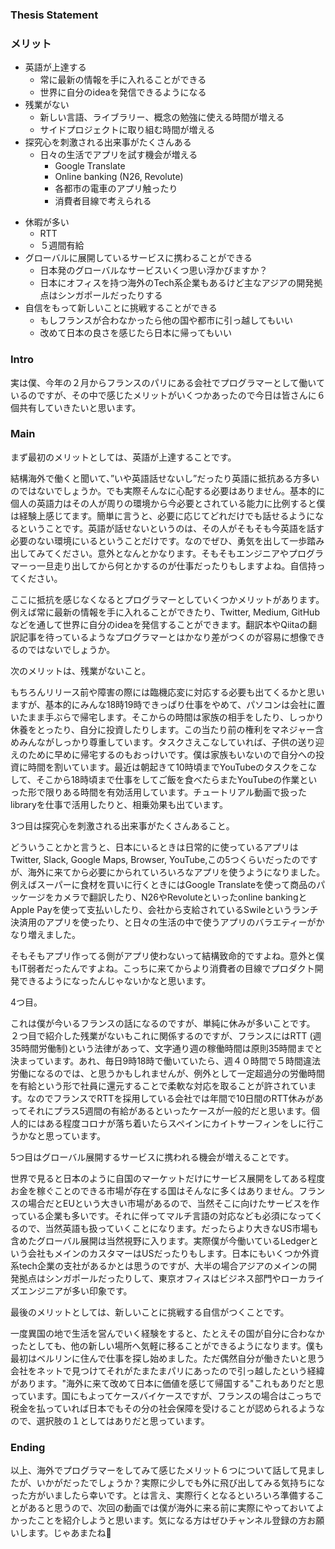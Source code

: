 ###  Thesis Statement


### メリット

- 英語が上達する
  - 常に最新の情報を手に入れることができる
  - 世界に自分のideaを発信できるようになる
- 残業がない
  - 新しい言語、ライブラリー、概念の勉強に使える時間が増える
  - サイドプロジェクトに取り組む時間が増える
- 探究心を刺激される出来事がたくさんある
  - 日々の生活でアプリを試す機会が増える
    - Google Translate
    - Online banking (N26, Revolute)
    - 各都市の電車のアプリ触ったり
    - 消費者目線で考えられる
<!-- - 転職を通してキャリアアップできる
  - 転職を理由に給料の交渉ができる -->
<!-- - フランスには雇用のお試し期間がある
  - はじめの４ヶ月間だったら、実際に働いてみて合わなかった場合に雇用主、使用者、双方に契約を破棄できる権利がある
  - 考え方によってはデメリットに聞こえる
  - 雇用後のトラブルを事前に回避できる
  - 結局win-win -->
- 休暇が多い
  - RTT
  - ５週間有給
- グローバルに展開しているサービスに携わることができる
  - 日本発のグローバルなサービスいくつ思い浮かびますか？
  - 日本にオフィスを持つ海外のTech系企業もあるけど主なアジアの開発拠点はシンガポールだったりする
- 自信をもって新しいことに挑戦することができる
  - もしフランスが合わなかったら他の国や都市に引っ越してもいい
  - 改めて日本の良さを感じたら日本に帰ってもいい

### Intro

実は僕、今年の２月からフランスのパリにある会社でプログラマーとして働いているのですが、その中で感じたメリットがいくつかあったので今日は皆さんに６個共有していきたいと思います。

### Main

まず最初のメリットとしては、英語が上達することです。

結構海外で働くと聞いて、”いや英語話せないし”だったり英語に抵抗ある方多いのではないでしょうか。でも実際そんなに心配する必要はありません。基本的に個人の英語力はその人が周りの環境から今必要とされている能力に比例すると僕は経験上感じてます。簡単に言うと、必要に応じてどれだけでも話せるようになるということです。英語が話せないというのは、その人がそもそも今英語を話す必要のない環境にいるということだけです。なのでぜひ、勇気を出して一歩踏み出してみてください。意外となんとかなります。そもそもエンジニアやプログラマーっ一旦走り出してから何とかするのが仕事だったりもしますよね。自信持ってください。

ここに抵抗を感じなくなるとプログラマーとしていくつかメリットがあります。例えば常に最新の情報を手に入れることができたり、Twitter, Medium, GitHubなどを通して世界に自分のideaを発信することができます。翻訳本やQiitaの翻訳記事を待っているようなプログラマーとはかなり差がつくのが容易に想像できるのではないでしょうか。

次のメリットは、残業がないこと。

もちろんリリース前や障害の際には臨機応変に対応する必要も出てくるかと思いますが、基本的にみんな18時19時できっぱり仕事をやめて、パソコンは会社に置いたまま手ぶらで帰宅します。そこからの時間は家族の相手をしたり、しっかり休養をとったり、自分に投資したりします。この当たり前の権利をマネジャー含めみんながしっかり尊重しています。タスクさえこなしていれば、子供の送り迎えのために早めに帰宅するのもおっけいです。僕は家族もいないので自分への投資に時間を割いています。最近は朝起きて10時頃までYouTubeのタスクをこなして、そこから18時頃まで仕事をしてご飯を食べたらまたYouTubeの作業といった形で限りある時間を有効活用しています。チュートリアル動画で扱ったlibraryを仕事で活用したりと、相乗効果も出ています。

3つ目は探究心を刺激される出来事がたくさんあること。

どういうことかと言うと、日本にいるときは日常的に使っているアプリはTwitter, Slack, Google Maps, Browser, YouTube,この5つくらいだったのですが、海外に来てから必要にかられていろいろなアプリを使うようになりました。
例えばスーパーに食材を買いに行くときにはGoogle Translateを使って商品のパッケージをカメラで翻訳したり、N26やRevoluteといったonline bankingとApple Payを使って支払いしたり、会社から支給されているSwileというランチ決済用のアプリを使ったり、と日々の生活の中で使うアプリのバラエティーがかなり増えました。

そもそもアプリ作ってる側がアプリ使わないって結構致命的ですよね。意外と僕もIT弱者だったんですよね。こっちに来てからより消費者の目線でプロダクト開発できるようになったんじゃないかなと思います。

4つ目。

これは僕が今いるフランスの話になるのですが、単純に休みが多いことです。
２つ目で紹介した残業がないもこれに関係するのですが、フランスにはRTT (週35時間労働制)という法律があって、文字通り週の稼働時間は原則35時間までと決まっています。あれ、毎日9時18時で働いていたら、週４０時間で５時間違法労働になるのでは、と思うかもしれませんが、例外として一定超過分の労働時間を有給という形で社員に還元することで柔軟な対応を取ることが許されています。なのでフランスでRTTを採用している会社では年間で10日間のRTT休みがあってそれにプラス5週間の有給があるといったケースが一般的だと思います。個人的にはある程度コロナが落ち着いたらスペインにカイトサーフィンをしに行こうかなと思っています。

5つ目はグローバル展開するサービスに携われる機会が増えることです。

世界で見ると日本のように自国のマーケットだけにサービス展開をしてある程度お金を稼ぐことのできる市場が存在する国はそんなに多くはありません。フランスの場合だとEUという大きい市場があるので、当然そこに向けたサービスを作っている企業も多いです。それに伴ってマルチ言語の対応なども必須になってくるので、当然英語も扱っていくことになります。だったらより大きなUS市場も含めたグローバル展開は当然視野に入ります。実際僕が今働いているLedgerという会社もメインのカスタマーはUSだったりもします。日本にもいくつか外資系tech企業の支社があるかとは思うのですが、大半の場合アジアのメインの開発拠点はシンガポールだったりして、東京オフィスはビジネス部門やローカライズエンジニアが多い印象です。

最後のメリットとしては、新しいことに挑戦する自信がつくことです。

一度異国の地で生活を営んでいく経験をすると、たとえその国が自分に合わなかったとしても、他の新しい場所へ気軽に移ることができるようになります。僕も最初はベルリンに住んで仕事を探し始めました。ただ偶然自分が働きたいと思う会社をネットで見つけてそれがたまたまパリにあったので引っ越したという経緯があります。"海外に来て改めて日本に価値を感じて帰国する"これもありだと思っています。国にもよってケースバイケースですが、フランスの場合はこっちで税金を払っていれば日本でもその分の社会保障を受けることが認められるようなので、選択肢の１としてはありだと思っています。

### Ending

以上、海外でプログラマーをしてみて感じたメリット６つについて話して見ましたが、いかがだったでしょうか？実際に少しでも外に飛び出してみる気持ちになった方がいましたら幸いです。とは言え、実際行くとなるといろいろ準備することがあると思うので、次回の動画では僕が海外に来る前に実際にやっておいてよかったことを紹介しようと思います。気になる方はぜひチャンネル登録の方お願いします。じゃあまたね👋
